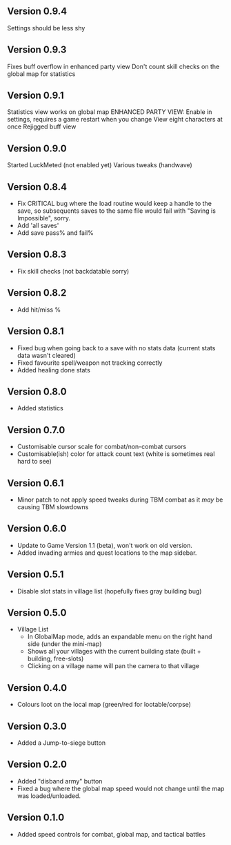 ## Version 0.9.4
Settings should be less shy

## Version 0.9.3
Fixes buff overflow in enhanced party view
Don't count skill checks on the global map for statistics

## Version 0.9.1
Statistics view works on global map
ENHANCED PARTY VIEW:
	Enable in settings, requires a game restart when you change
	View eight characters at once
	Rejigged buff view


## Version 0.9.0
Started LuckMeted (not enabled yet)
Various tweaks (handwave)


## Version 0.8.4
 * Fix CRITICAL bug where the load routine would keep a handle to the save, so subsequents saves to the same file would fail with "Saving is Impossible", sorry.
 * Add 'all saves'
 * Add save pass% and fail%

## Version 0.8.3
 * Fix skill checks (not backdatable sorry)

## Version 0.8.2
 * Add hit/miss %

## Version 0.8.1

 * Fixed bug when going back to a save with no stats data (current stats data wasn't cleared)
 * Fixed favourite spell/weapon not tracking correctly
 * Added healing done stats

## Version 0.8.0

* Added statistics

## Version 0.7.0

* Customisable cursor scale for combat/non-combat cursors
* Customisable(ish) color for attack count text (white is sometimes real hard to see)

## Version 0.6.1

* Minor patch to not apply speed tweaks during TBM combat as it _may_ be causing TBM slowdowns

## Version 0.6.0

* Update to Game Version 1.1 (beta), won't work on old version.
* Added invading armies and quest locations to the map sidebar.

## Version 0.5.1

* Disable slot stats in village list (hopefully fixes gray building bug)

## Version 0.5.0

 * Village List
   * In GlobalMap mode, adds an expandable menu on the right hand side (under the mini-map)
   * Shows all your villages with the current building state (built + building, free-slots)
   * Clicking on a village name will pan the camera to that village

## Version 0.4.0

* Colours loot on the local map (green/red for lootable/corpse)

## Version 0.3.0

* Added a Jump-to-siege button

## Version 0.2.0

* Added "disband army" button
* Fixed a bug where the global map speed would not change until the map was loaded/unloaded.

## Version 0.1.0

* Added speed controls for combat, global map, and tactical battles

